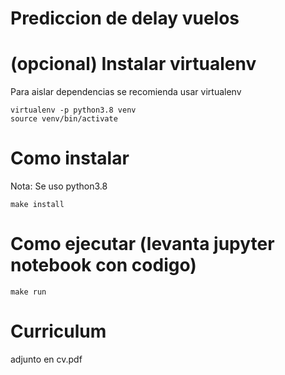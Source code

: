 # Prediccion de delay vuelos


# (opcional) Instalar virtualenv
Para aislar dependencias se recomienda usar virtualenv
```
virtualenv -p python3.8 venv
source venv/bin/activate
```

# Como instalar
Nota: Se uso python3.8 
```
make install
```


# Como ejecutar (levanta jupyter notebook con codigo)
```
make run
```

# Curriculum

adjunto en cv.pdf

